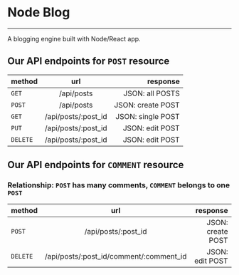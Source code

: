 # Node Blog

-----------------------
A blogging engine built with Node/React app.


## Our API endpoints for `POST` resource

| method        | url           | response          |
| ------------- |:-------------:| -----------------:|
| `GET`            | /api/posts         | JSON: all POSTS    |
| `POST`           | /api/posts         | JSON: create POST  |
| `GET`            | /api/posts/:post_id     | JSON: single POST  |
| `PUT`            | /api/posts/:post_id     | JSON: edit POST    |
| `DELETE`         | /api/posts/:post_id  | JSON: edit POST    |

## Our API endpoints for `COMMENT` resource
### Relationship: `POST` has many comments, `COMMENT` belongs to one `POST`

| method        | url           | response          |
| ------------- |:-------------:| -----------------:|
| `POST`        | /api/posts/:post_id               | JSON: create POST  |
| `DELETE`      | /api/posts/:post_id/comment/:comment_id  | JSON: edit POST    |



